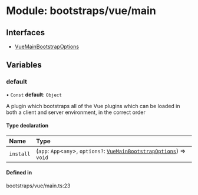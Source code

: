 # Module: bootstraps/vue/main

## Interfaces

- [VueMainBootstrapOptions](../interfaces/bootstraps_vue_main.VueMainBootstrapOptions.md)

## Variables

### <a id="default" name="default"></a> default

• `Const` **default**: `Object`

A plugin which bootstraps all of the Vue plugins which can be loaded in both a client and server environment, in the correct order

#### Type declaration

| Name | Type |
| :------ | :------ |
| `install` | (`app`: `App`\<`any`\>, `options?`: [`VueMainBootstrapOptions`](../interfaces/bootstraps_vue_main.VueMainBootstrapOptions.md)) => `void` |

#### Defined in

bootstraps/vue/main.ts:23

